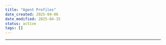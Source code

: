 ```yaml
---
title: "Agent Profiles"
date_created: 2025-04-06
date_modified: 2025-04-15
status: active
tags: []
---
```


---


